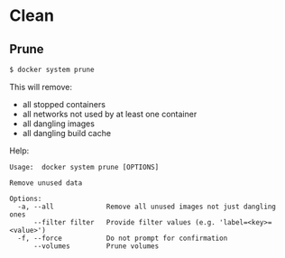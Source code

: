 # Clean


## Prune

```sh
$ docker system prune
```

This will remove:

- all stopped containers
- all networks not used by at least one container
- all dangling images
- all dangling build cache


Help:

```
Usage:  docker system prune [OPTIONS]

Remove unused data

Options:
  -a, --all             Remove all unused images not just dangling ones
      --filter filter   Provide filter values (e.g. 'label=<key>=<value>')
  -f, --force           Do not prompt for confirmation
      --volumes         Prune volumes
```
